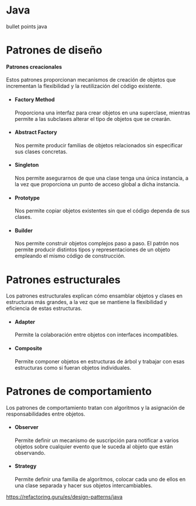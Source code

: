 # Java
bullet points java

# Patrones de diseño
#### Patrones creacionales
Estos patrones proporcionan mecanismos de creación de objetos que incrementan la flexibilidad y la reutilización del código existente.

* #### Factory Method

  Proporciona una interfaz para crear objetos en una superclase, mientras permite a las subclases alterar el tipo de objetos que se crearán.

* #### Abstract Factory

  Nos permite producir familias de objetos relacionados sin especificar sus clases concretas.

* #### Singleton

  Nos permite asegurarnos de que una clase tenga una única instancia, a la vez que proporciona un punto de acceso global a dicha instancia.

* #### Prototype

  Nos permite copiar objetos existentes sin que el código dependa de sus clases.

* #### Builder

  Nos permite construir objetos complejos paso a paso. El patrón nos permite producir distintos tipos y representaciones de un objeto empleando el mismo código     de construcción.

# Patrones estructurales
Los patrones estructurales explican cómo ensamblar objetos y clases en estructuras más grandes, a la vez que se mantiene la flexibilidad y eficiencia de estas estructuras.

* #### Adapter
  
  Permite la colaboración entre objetos con interfaces incompatibles.

* #### Composite
  
  Permite componer objetos en estructuras de árbol y trabajar con esas estructuras como si fueran objetos individuales.

# Patrones de comportamiento
Los patrones de comportamiento tratan con algoritmos y la asignación de responsabilidades entre objetos.

* #### Observer
  
  Permite definir un mecanismo de suscripción para notificar a varios objetos sobre cualquier evento que le suceda al objeto que están observando.

* #### Strategy
  
  Permite definir una familia de algoritmos, colocar cada uno de ellos en una clase separada y hacer sus objetos intercambiables.

https://refactoring.guru/es/design-patterns/java



  
